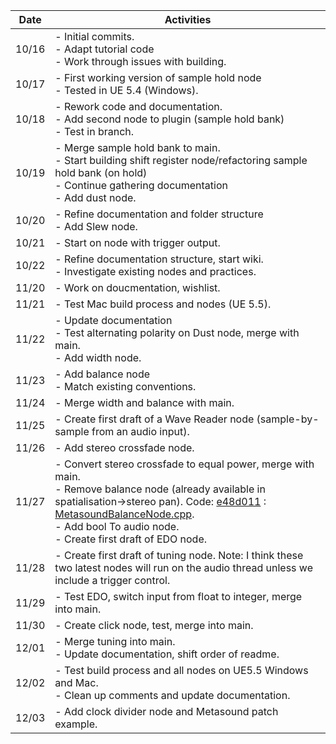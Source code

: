 | Date   | Activities                                                          |
|--------|---------------------------------------------------------------------|
| 10/16  | - Initial commits.<br>- Adapt tutorial code<br>- Work through issues with building. |
| 10/17  | - First working version of sample hold node<br>- Tested in UE 5.4 (Windows). |
| 10/18  | - Rework code and documentation.<br>- Add second node to plugin (sample hold bank)<br>- Test in branch. |
| 10/19  | - Merge sample hold bank to main.<br>- Start building shift register node/refactoring sample hold bank (on hold)<br>- Continue gathering documentation<br>- Add dust node. |
| 10/20  | - Refine documentation and folder structure<br>- Add Slew node. | 
| 10/21  | - Start on node with trigger output. |
| 10/22  | - Refine documentation structure, start wiki. <br>- Investigate existing nodes and practices. | 
| 11/20  | - Work on doucmentation, wishlist. | 
| 11/21  | - Test Mac build process and nodes (UE 5.5). |
| 11/22  | - Update documentation<br>- Test alternating polarity on Dust node, merge with main.<br>- Add width node. |
| 11/23  | - Add balance node<br>- Match existing conventions. |
| 11/24  | - Merge width and balance with main. |
| 11/25  | - Create first draft of a Wave Reader node (sample-by-sample from an audio input). |
| 11/26  | - Add stereo crossfade node. |
| 11/27  | - Convert stereo crossfade to equal power, merge with main.<br>- Remove balance node (already available in spatialisation->stereo pan). Code: [e48d011](https://github.com/matthewscharles/metasound-plugins/commit/e48d011755f95b5e6f1e72648e1d3b9dfbc4392d) : [MetasoundBalanceNode.cpp](https://github.com/matthewscharles/metasound-plugins/blob/e48d011755f95b5e6f1e72648e1d3b9dfbc4392d/Source/MetasoundBranches/Private/MetasoundBalanceNode.cpp).<br>- Add bool To audio node.<br>- Create first draft of EDO node.|
| 11/28  | - Create first draft of tuning node.  Note: I think these two latest nodes will run on the audio thread unless we include a trigger control.  |
| 11/29  | - Test EDO, switch input from float to integer, merge into main.  |
| 11/30  | - Create click node, test, merge into main.  |
| 12/01  | - Merge tuning into main.<br>- Update documentation, shift order of readme.  |
| 12/02  | - Test build process and all nodes on UE5.5 Windows and Mac.<br>- Clean up comments and update documentation.  |
| 12/03  | - Add clock divider node and Metasound patch example.  |